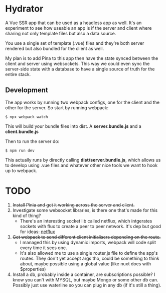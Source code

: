 # Hydrator

A Vue SSR app that can be used as a headless app as well. It's an experiment to
see how useable an app is if the server and client where sharing not only
template files but also a data source.

You use a single set of template (.vue) files and they're both server rendered
but also bundled for the client as well.

My plan is to add Pina to this app then have the state synced between the
client and server using websockets. This way we could even sync the server-side
state with a database to have a single source of truth for the entire stack.

## Development

The app works by running two webpack configs, one for the client and the other
for the server. So start by running webpack:

```
$ npx webpack watch
```

This will build your bundle files into dist. A **server.bundle.js** and a
**client.bundle.js** 

Then to run the server do:

```
$ npm run dev
```

This actually runs by directly calling **dist/server.bundle.js**, which allows
us to develop using .vue files and whatever other nice tools we want to hook up
to webpack.

# TODO

1. ~~Install Pinia and get it working across the server and client.~~
2. Investigate some websocket libraries, is there one that's made for this kind
   of thing?
   - There's an interesting socket lib called netflux, which intgerates sockets
     with flux to create a peer to peer network. It's dep but good for ideas:
     [netflux](https://github.com/coast-team/netflux)
3. ~~Get webpack to send different client initialisers depending on the route.~~
   - I managed this by using dynamic imports, webpack will code split every time
     it sees one.
   - It's also allowed me to use a single router.js file to define the app's
     routes. They don't yet accept args tho, could be something to think about,
     maybe possible using a global value (like nuxt does with $properties)
4. Install a db, probably inside a container, are subscriptions possible? I
   know you can't with MYSQL, but maybe Mongo or some other db can. Possibly
   just use waterline so you can plug in any db (if it's still a thing).
